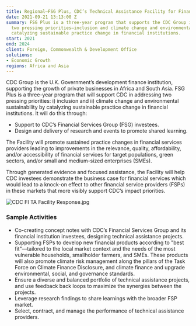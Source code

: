 ```yaml
---
title: Regional—FSG Plus, CDC’s Technical Assistance Facility for Financial Institutions
date: 2021-09-21 13:13:00 Z
summary: FSG Plus is a three-year program that supports the CDC Group in addressing
  two pressing priorities—inclusion and climate change and environmental sustainability—by
  catalyzing sustainable practice change in financial institutions.
start: 2021
end: 2024
client: Foreign, Commonwealth & Development Office
solutions:
- Economic Growth
regions: Africa and Asia
---
```


CDC Group is the U.K. Government’s development finance institution, supporting the growth of private businesses in Africa and South Asia. 
FSG Plus is a three-year program that will support CDC in addressing two pressing priorities: i) inclusion and ii) climate change and environmental sustainability by catalyzing sustainable practice change in financial institutions. It will do this through:

* Support to CDC’s Financial Services Group (FSG) investees.
* Design and delivery of research and events to promote shared learning.

The Facility will promote sustained practice changes in financial services providers leading to improvements in the relevance, quality, affordability, and/or accessibility of financial services for target populations, green sectors, and/or small and medium-sized enterprises (SMEs).

Through generated evidence and focused assistance, the Facility will help CDC investees demonstrate the business case for financial services which would lead to a knock-on effect to other financial service providers (FSPs) in these markets that more visibly support CDC’s impact priorities.

![CDC FI TA Facility Response.jpg](/uploads/CDC%20FI%20TA%20Facility%20Response.jpg)

### Sample Activities

* Co-creating concept notes with CDC’s Financial Services Group and its financial institution investees, designing technical assistance projects.
* Supporting FSPs to develop new financial products according to "best fit"—tailored to the local market context and the needs of the most vulnerable households, smallholder farmers, and SMEs. These products will also promote climate risk management along the pillars of the Task Force on Climate Finance Disclosure, and climate finance and upgrade environmental, social, and governance standards.
* Ensure a diverse and balanced portfolio of technical assistance projects, and use feedback back loops to maximize the synergies between the projects. 
* Leverage research findings to share learnings with the broader FSP market.
* Select, contract, and manage the performance of technical assistance providers.
